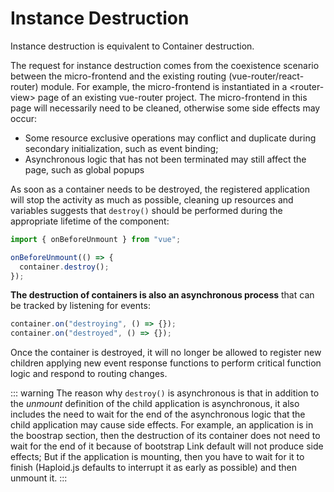 # Instance Destruction

Instance destruction is equivalent to Container destruction.

The request for instance destruction comes from the coexistence scenario between the micro-frontend and the existing routing (vue-router/react-router) module. For example, the micro-frontend is instantiated in a &lt;router-view&gt; page of an existing vue-router project. The micro-frontend in this page will necessarily need to be cleaned, otherwise some side effects may occur:

- Some resource exclusive operations may conflict and duplicate during secondary initialization, such as event binding;
- Asynchronous logic that has not been terminated may still affect the page, such as global popups

As soon as a container needs to be destroyed, the registered application will stop the activity as much as possible, cleaning up resources and variables suggests that `destroy()` should be performed during the appropriate lifetime of the component:

```ts
import { onBeforeUnmount } from "vue";

onBeforeUnmount(() => {
  container.destroy();
});
```

**The destruction of containers is also an asynchronous process** that can be tracked by listening for events:

```ts
container.on("destroying", () => {});
container.on("destroyed", () => {});
```

Once the container is destroyed, it will no longer be allowed to register new children applying new event response functions to perform critical function logic and respond to routing changes.

::: warning
The reason why `destroy()` is asynchronous is that in addition to the _unmount_ definition of the child application is asynchronous, it also includes the need to wait for the end of the asynchronous logic that the child application may cause side effects. For example, an application is in the boostrap section, then the destruction of its container does not need to wait for the end of it because of bootstrap Link default will not produce side effects; But if the application is mounting, then you have to wait for it to finish (Haploid.js defaults to interrupt it as early as possible) and then unmount it.
:::

